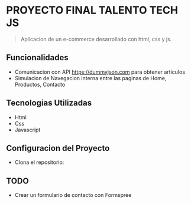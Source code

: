 # PROYECTO FINAL TALENTO TECH JS
>Aplicacion de un e-commerce desarrollado con html, css y js.

## Funcionalidades

- Comunicacion con API https://dummyjson.com para obtener articulos
- Simulacion de Navegacion interna entre las paginas de Home, Productos, Contacto

## Tecnologias Utilizadas

- Html
- Css
- Javascript

## Configuracion del Proyecto

- Clona el repositorio: 

## TODO
- Crear un formulario de contacto con Formspree